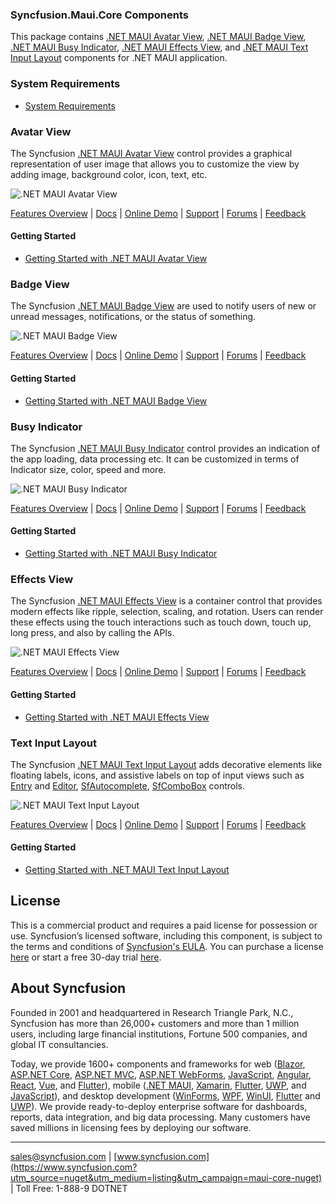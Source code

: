 ### Syncfusion.Maui.Core Components

This package contains [.NET MAUI Avatar View](https://www.syncfusion.com/maui-controls/maui-avatarview), [.NET MAUI Badge View](https://www.syncfusion.com/maui-controls/maui-badge-view), [.NET MAUI Busy Indicator](https://www.syncfusion.com/maui-controls/maui-busy-indicator), [.NET MAUI Effects View](https://www.syncfusion.com/maui-controls/maui-effects-view), and [.NET MAUI Text Input Layout](https://www.syncfusion.com/maui-controls/maui-textinputlayout) components for .NET MAUI application.

### System Requirements

* [System Requirements](https://help.syncfusion.com/maui/system-requirements)

### Avatar View

The Syncfusion [.NET MAUI Avatar View](https://www.syncfusion.com/maui-controls/maui-avatarview) control provides a graphical representation of user image that allows you to customize the view by adding image, background color, icon, text, etc.

![.NET MAUI Avatar View](https://cdn.syncfusion.com/nuget-readme/maui/net_maui_avatar_view.png)

[Features Overview](https://www.syncfusion.com/maui-controls/maui-avatarview) | [Docs](https://help.syncfusion.com/maui/avatar-view/overview) | [Online Demo](https://github.com/syncfusion/maui-demos) | [Support](https://support.syncfusion.com/support/tickets/create) | [Forums](https://www.syncfusion.com/forums/maui) | [Feedback](https://www.syncfusion.com/feedback/maui)

#### Getting Started

* [Getting Started with .NET MAUI Avatar View](https://help.syncfusion.com/maui/avatar-view/getting-started)

### Badge View

The Syncfusion [.NET MAUI Badge View](https://www.syncfusion.com/maui-controls/maui-badge-view) are used to notify users of new or unread messages, notifications, or the status of something.

![.NET MAUI Badge View](https://cdn.syncfusion.com/nuget-readme/maui/net_maui_badge_view.png)

[Features Overview](https://www.syncfusion.com/maui-controls/maui-badge-view) | [Docs](https://help.syncfusion.com/maui/badge-view/overview) | [Online Demo](https://github.com/syncfusion/maui-demos) | [Support](https://support.syncfusion.com/support/tickets/create) | [Forums](https://www.syncfusion.com/forums/maui) | [Feedback](https://www.syncfusion.com/feedback/maui)

#### Getting Started

* [Getting Started with .NET MAUI Badge View](https://help.syncfusion.com/maui/badge-view/getting-started)

### Busy Indicator

The Syncfusion [.NET MAUI Busy Indicator](https://www.syncfusion.com/maui-controls/maui-busy-indicator) control provides an indication of the app loading, data processing etc. It can be customized in terms of Indicator size, color, speed and more.

![.NET MAUI Busy Indicator](https://cdn.syncfusion.com/nuget-readme/maui/net_maui_busy_indicator.png)

[Features Overview](https://www.syncfusion.com/maui-controls/maui-busy-indicator) | [Docs](https://help.syncfusion.com/maui/busy-indicator/overview) | [Online Demo](https://github.com/syncfusion/maui-demos) | [Support](https://support.syncfusion.com/support/tickets/create) | [Forums](https://www.syncfusion.com/forums/maui) | [Feedback](https://www.syncfusion.com/feedback/maui)

#### Getting Started

* [Getting Started with .NET MAUI Busy Indicator](https://help.syncfusion.com/maui/busy-indicator/getting-started)

### Effects View

The Syncfusion [.NET MAUI Effects View](https://www.syncfusion.com/maui-controls/maui-effects-view) is a container control that provides modern effects like ripple, selection, scaling, and rotation. Users can render these effects using the touch interactions such as touch down, touch up, long press, and also by calling the APIs.

![.NET MAUI Effects View](https://cdn.syncfusion.com/nuget-readme/maui/net_maui_effects_view.png)

[Features Overview](https://www.syncfusion.com/maui-controls/maui-effects-view) | [Docs](https://help.syncfusion.com/maui/effects-view/overview) | [Online Demo](https://github.com/syncfusion/maui-demos) | [Support](https://support.syncfusion.com/support/tickets/create) | [Forums](https://www.syncfusion.com/forums/maui) | [Feedback](https://www.syncfusion.com/feedback/maui)

#### Getting Started

* [Getting Started with .NET MAUI Effects View](https://help.syncfusion.com/maui/effects-view/getting-started)

### Text Input Layout

The Syncfusion [.NET MAUI Text Input Layout](https://www.syncfusion.com/maui-controls/maui-textinputlayout) adds decorative elements like floating labels, icons, and assistive labels on top of input views such as [Entry](https://learn.microsoft.com/en-us/dotnet/maui/user-interface/controls/entry?view=net-maui-7.0) and [Editor](https://learn.microsoft.com/en-us/dotnet/maui/user-interface/controls/editor?view=net-maui-7.0), [SfAutocomplete](https://help.syncfusion.com/maui/autocomplete/overview), [SfComboBox](https://help.syncfusion.com/maui/textinputlayout/overview) controls.

![.NET MAUI Text Input Layout](https://cdn.syncfusion.com/nuget-readme/maui/net_maui_text_input_layout.png)

[Features Overview](https://www.syncfusion.com/maui-controls/maui-textinputlayout) | [Docs](https://help.syncfusion.com/maui/textinputlayout/overview) | [Online Demo](https://github.com/syncfusion/maui-demos) | [Support](https://support.syncfusion.com/support/tickets/create) | [Forums](https://www.syncfusion.com/forums/maui) | [Feedback](https://www.syncfusion.com/feedback/maui)

#### Getting Started

* [Getting Started with .NET MAUI Text Input Layout](https://help.syncfusion.com/maui/textinputlayout/getting-started)

## License
This is a commercial product and requires a paid license for possession or use. Syncfusion’s licensed software, including this component, is subject to the terms and conditions of [Syncfusion's EULA](https://www.syncfusion.com/eula/es/?utm_source=nuget&utm_medium=listing&utm_campaign=maui-core-nuget). You can purchase a license [here]( https://www.syncfusion.com/sales/products?utm_source=nuget&utm_medium=listing&utm_campaign=maui-core-nuget) or start a free 30-day trial [here](https://www.syncfusion.com/account/manage-trials/start-trials?utm_source=nuget&utm_medium=listing&utm_campaign=maui-core-nuget).

## About Syncfusion
Founded in 2001 and headquartered in Research Triangle Park, N.C., Syncfusion has more than 26,000+ customers and more than 1 million users, including large financial institutions, Fortune 500 companies, and global IT consultancies.
 
Today, we provide 1600+ components and frameworks for web ([Blazor](https://www.syncfusion.com/blazor-components?utm_source=nuget&utm_medium=listing&utm_campaign=maui-tabview-nuget), [ASP.NET Core](https://www.syncfusion.com/aspnet-core-ui-controls?utm_source=nuget&utm_medium=listing&utm_campaign=maui-tabview-nuget), [ASP.NET MVC](https://www.syncfusion.com/aspnet-mvc-ui-controls?utm_source=nuget&utm_medium=listing&utm_campaign=maui-tabview-nuget), [ASP.NET WebForms](https://www.syncfusion.com/jquery/aspnet-webforms-ui-controls?utm_source=nuget&utm_medium=listing&utm_campaign=maui-tabview-nuget), [JavaScript](https://www.syncfusion.com/javascript-ui-controls?utm_source=nuget&utm_medium=listing&utm_campaign=maui-tabview-nuget), [Angular](https://www.syncfusion.com/angular-ui-components?utm_source=nuget&utm_medium=listing&utm_campaign=maui-tabview-nuget), [React](https://www.syncfusion.com/react-ui-components?utm_source=nuget&utm_medium=listing&utm_campaign=maui-tabview-nuget), [Vue](https://www.syncfusion.com/vue-ui-components?utm_source=nuget&utm_medium=listing&utm_campaign=maui-tabview-nuget), and [Flutter](https://www.syncfusion.com/flutter-widgets?utm_source=nuget&utm_medium=listing&utm_campaign=maui-tabview-nuget)), mobile ([.NET MAUI](https://www.syncfusion.com/maui-controls?utm_source=nuget&utm_medium=listing&utm_campaign=xamarin-core-nuget), [Xamarin](https://www.syncfusion.com/xamarin-ui-controls?utm_source=nuget&utm_medium=listing&utm_campaign=maui-tabview-nuget), [Flutter](https://www.syncfusion.com/flutter-widgets?utm_source=nuget&utm_medium=listing&utm_campaign=maui-tabview-nuget), [UWP](https://www.syncfusion.com/uwp-ui-controls?utm_source=nuget&utm_medium=listing&utm_campaign=maui-tabview-nuget), and [JavaScript](https://www.syncfusion.com/javascript-ui-controls?utm_source=nuget&utm_medium=listing&utm_campaign=maui-tabview-nuget)), and desktop development ([WinForms](https://www.syncfusion.com/winforms-ui-controls?utm_source=nuget&utm_medium=listing&utm_campaign=maui-tabview-nuget), [WPF](https://www.syncfusion.com/wpf-ui-controls?utm_source=nuget&utm_medium=listing&utm_campaign=maui-tabview-nuget), [WinUI](https://www.syncfusion.com/winui-controls?utm_source=nuget&utm_medium=listing&utm_campaign=maui-tabview-nuget), [Flutter](https://www.syncfusion.com/flutter-widgets?utm_source=nuget&utm_medium=listing&utm_campaign=maui-tabview-nuget) and [UWP](https://www.syncfusion.com/uwp-ui-controls?utm_source=nuget&utm_medium=listing&utm_campaign=maui-tabview-nuget)). We provide ready-to-deploy enterprise software for dashboards, reports, data integration, and big data processing. Many customers have saved millions in licensing fees by deploying our software.

___

[sales@syncfusion.com](mailto:sales@syncfusion.com?Subject=Syncfusion%20Maui%20Core%20-%20NuGet) | [www.syncfusion.com](https://www.syncfusion.com?utm_source=nuget&utm_medium=listing&utm_campaign=maui-core-nuget) | Toll Free: 1-888-9 DOTNET
